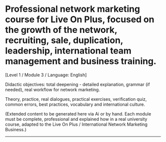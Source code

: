 # Professional network marketing course for Live On Plus, focused on the growth of the network, recruiting, sale, duplication, leadership, international team management and business training.


[Level 1 / Module 3 / Language: English]

Didactic objectives: total deepening - detailed explanation, grammar (if needed), real workflow for network marketing.

Theory, practice, real dialogues, practical exercises, verification quiz, common errors, best practices, vocabulary and international culture.


(Extended content to be generated here via Ai or by hand. Each module must be complete, professional and explained how in a real university course, adapted to the Live On Plus / International Network Marketing Business.)

---